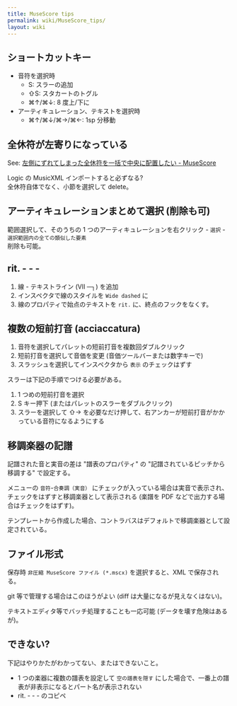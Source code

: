 ```yaml
---
title: MuseScore tips
permalink: wiki/MuseScore_tips/
layout: wiki
---
```


## ショートカットキー

- 音符を選択時
  - <span class="mac-key">S</span>: スラーの追加
  - <span class="mac-key">⇧S</span>: スタカートのトグル
  - <span class="mac-key">⌘↑/⌘↓</span>: 8 度上/下に
- アーティキュレーション、テキストを選択時
  - <span class="mac-key">⌘↑/⌘↓/⌘→/⌘←</span>: 1sp 分移動


## 全休符が左寄りになっている

See: [左側にずれてしまった全休符を一括で中央に配置したい - MuseScore](https://musescore.org/ja/node/20447)

Logic の MusicXML インポートすると必ずなる?
<br>
全休符自体でなく、小節を選択して delete。


## アーティキュレーションまとめて選択 (削除も可)

範囲選択して、そのうちの 1 つのアーティキュレーションを右クリック - `選択` - `選択範囲内の全ての類似した要素`
<br>
削除も可能。


## rit. - - -

1. 線 - テキストライン (VII ─┐) を追加
2. インスペクタで線のスタイルを `Wide dashed` に
3. 線のプロパティで始点のテキストを `rit.` に、終点のフックをなくす。


## 複数の短前打音 (acciaccatura)

1. 音符を選択してパレットの短前打音を複数回ダブルクリック
2. 短前打音を選択して音価を変更 (音価ツールバーまたは数字キーで)
3. スラッシュを選択してインスペクタから `表示` のチェックはずす

スラーは下記の手順でつける必要がある。

1. 1 つめの短前打音を選択
2. S キー押下 (またはパレットのスラーをダブルクリック)
3. スラーを選択して <span class="mac-key">⇧→</span> を必要なだけ押して、右アンカーが短前打音がかかっている音符になるようにする


## 移調楽器の記譜

記譜された音と実音の差は "譜表のプロパティ" の "記譜されているピッチから移調する" で設定する。

メニューの `音符`-`合奏調（実音）` にチェックが入っている場合は実音で表示され、チェックをはずすと移調楽器として表示される (楽譜を PDF などで出力する場合はチェックをはずす)。

テンプレートから作成した場合、コントラバスはデフォルトで移調楽器として設定されている。


## ファイル形式

保存時 `非圧縮 MuseScore ファイル (*.mscx)` を選択すると、XML で保存される。

git 等で管理する場合はこのほうがよい (diff は大量になるが見えなくはない)。

テキストエディタ等でバッチ処理することも一応可能 (データを壊す危険はあるが)。


## できない?

下記はやりかたがわかってない、またはできないこと。

- 1 つの楽器に複数の譜表を設定して `空の譜表を隠す` にした場合で、一番上の譜表が非表示になるとパート名が表示されない
- rit. - - - のコピペ

